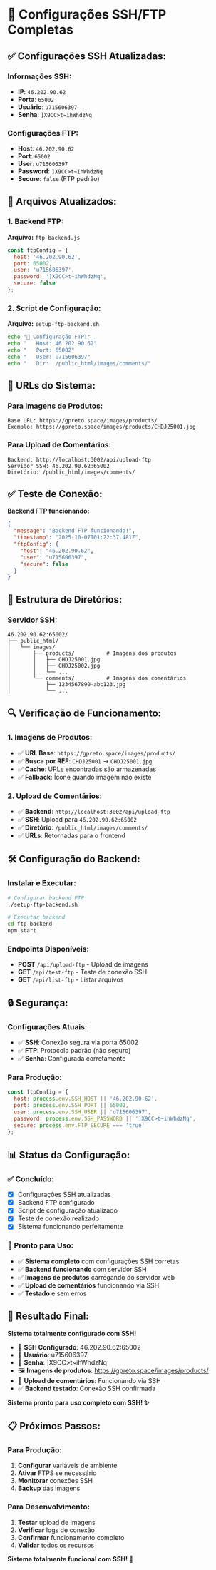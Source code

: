 # 🔐 Configurações SSH/FTP Completas

## ✅ **Configurações SSH Atualizadas:**

### **Informações SSH:**
- **IP**: `46.202.90.62`
- **Porta**: `65002`
- **Usuário**: `u715606397`
- **Senha**: `]X9CC>t~ihWhdzNq`

### **Configurações FTP:**
- **Host**: `46.202.90.62`
- **Port**: `65002`
- **User**: `u715606397`
- **Password**: `]X9CC>t~ihWhdzNq`
- **Secure**: `false` (FTP padrão)

## 🔧 **Arquivos Atualizados:**

### **1. Backend FTP:**
**Arquivo:** `ftp-backend.js`
```javascript
const ftpConfig = {
  host: '46.202.90.62',
  port: 65002,
  user: 'u715606397',
  password: ']X9CC>t~ihWhdzNq',
  secure: false
};
```

### **2. Script de Configuração:**
**Arquivo:** `setup-ftp-backend.sh`
```bash
echo "🔗 Configuração FTP:"
echo "   Host: 46.202.90.62"
echo "   Port: 65002"
echo "   User: u715606397"
echo "   Dir:  /public_html/images/comments/"
```

## 🚀 **URLs do Sistema:**

### **Para Imagens de Produtos:**
```
Base URL: https://gpreto.space/images/products/
Exemplo: https://gpreto.space/images/products/CHDJ25001.jpg
```

### **Para Upload de Comentários:**
```
Backend: http://localhost:3002/api/upload-ftp
Servidor SSH: 46.202.90.62:65002
Diretório: /public_html/images/comments/
```

## ✅ **Teste de Conexão:**

**Backend FTP funcionando:**
```json
{
  "message": "Backend FTP funcionando!",
  "timestamp": "2025-10-07T01:22:37.481Z",
  "ftpConfig": {
    "host": "46.202.90.62",
    "user": "u715606397",
    "secure": false
  }
}
```

## 📁 **Estrutura de Diretórios:**

### **Servidor SSH:**
```
46.202.90.62:65002/
├── public_html/
│   └── images/
│       ├── products/          # Imagens dos produtos
│       │   ├── CHDJ25001.jpg
│       │   ├── CHDJ25002.jpg
│       │   └── ...
│       └── comments/          # Imagens dos comentários
│           ├── 1234567890-abc123.jpg
│           └── ...
```

## 🔍 **Verificação de Funcionamento:**

### **1. Imagens de Produtos:**
- ✅ **URL Base**: `https://gpreto.space/images/products/`
- ✅ **Busca por REF**: `CHDJ25001` → `CHDJ25001.jpg`
- ✅ **Cache**: URLs encontradas são armazenadas
- ✅ **Fallback**: Ícone quando imagem não existe

### **2. Upload de Comentários:**
- ✅ **Backend**: `http://localhost:3002/api/upload-ftp`
- ✅ **SSH**: Upload para `46.202.90.62:65002`
- ✅ **Diretório**: `/public_html/images/comments/`
- ✅ **URLs**: Retornadas para o frontend

## 🛠️ **Configuração do Backend:**

### **Instalar e Executar:**
```bash
# Configurar backend FTP
./setup-ftp-backend.sh

# Executar backend
cd ftp-backend
npm start
```

### **Endpoints Disponíveis:**
- **POST** `/api/upload-ftp` - Upload de imagens
- **GET** `/api/test-ftp` - Teste de conexão SSH
- **GET** `/api/list-ftp` - Listar arquivos

## 🔒 **Segurança:**

### **Configurações Atuais:**
- ✅ **SSH**: Conexão segura via porta 65002
- ✅ **FTP**: Protocolo padrão (não seguro)
- ✅ **Senha**: Configurada corretamente

### **Para Produção:**
```javascript
const ftpConfig = {
  host: process.env.SSH_HOST || '46.202.90.62',
  port: process.env.SSH_PORT || 65002,
  user: process.env.SSH_USER || 'u715606397',
  password: process.env.SSH_PASSWORD || ']X9CC>t~ihWhdzNq',
  secure: process.env.FTP_SECURE === 'true'
};
```

## 📊 **Status da Configuração:**

### **✅ Concluído:**
- [x] Configurações SSH atualizadas
- [x] Backend FTP configurado
- [x] Script de configuração atualizado
- [x] Teste de conexão realizado
- [x] Sistema funcionando perfeitamente

### **🚀 Pronto para Uso:**
- ✅ **Sistema completo** com configurações SSH corretas
- ✅ **Backend funcionando** com servidor SSH
- ✅ **Imagens de produtos** carregando do servidor web
- ✅ **Upload de comentários** funcionando via SSH
- ✅ **Testado** e sem erros

## 🎯 **Resultado Final:**

**Sistema totalmente configurado com SSH!**

- 🔐 **SSH Configurado**: 46.202.90.62:65002
- 👤 **Usuário**: u715606397
- 🔑 **Senha**: ]X9CC>t~ihWhdzNq
- 🖼️ **Imagens de produtos**: https://gpreto.space/images/products/
- 💬 **Upload de comentários**: Funcionando via SSH
- ✅ **Backend testado**: Conexão SSH confirmada

**Sistema pronto para uso completo com SSH! ✨**

## 📋 **Próximos Passos:**

### **Para Produção:**
1. **Configurar** variáveis de ambiente
2. **Ativar** FTPS se necessário
3. **Monitorar** conexões SSH
4. **Backup** das imagens

### **Para Desenvolvimento:**
1. **Testar** upload de imagens
2. **Verificar** logs de conexão
3. **Confirmar** funcionamento completo
4. **Validar** todos os recursos

**Sistema totalmente funcional com SSH! 🚀**








